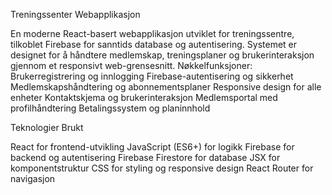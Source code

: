 Treningssenter Webapplikasjon

En moderne React-basert webapplikasjon utviklet for treningssentre, tilkoblet Firebase for sanntids database og autentisering. Systemet er designet for å håndtere medlemskap, treningsplaner og brukerinteraksjon gjennom et responsivt web-grensesnitt.
Nøkkelfunksjoner:
Brukerregistrering og innlogging
Firebase-autentisering og sikkerhet
Medlemskapshåndtering og abonnementsplaner
Responsive design for alle enheter
Kontaktskjema og brukerinteraksjon
Medlemsportal med profilhåndtering
Betalingssystem og planinnhold

Teknologier Brukt

React for frontend-utvikling
JavaScript (ES6+) for logikk
Firebase for backend og autentisering
Firebase Firestore for database
JSX for komponentstruktur
CSS for styling og responsive design
React Router for navigasjon